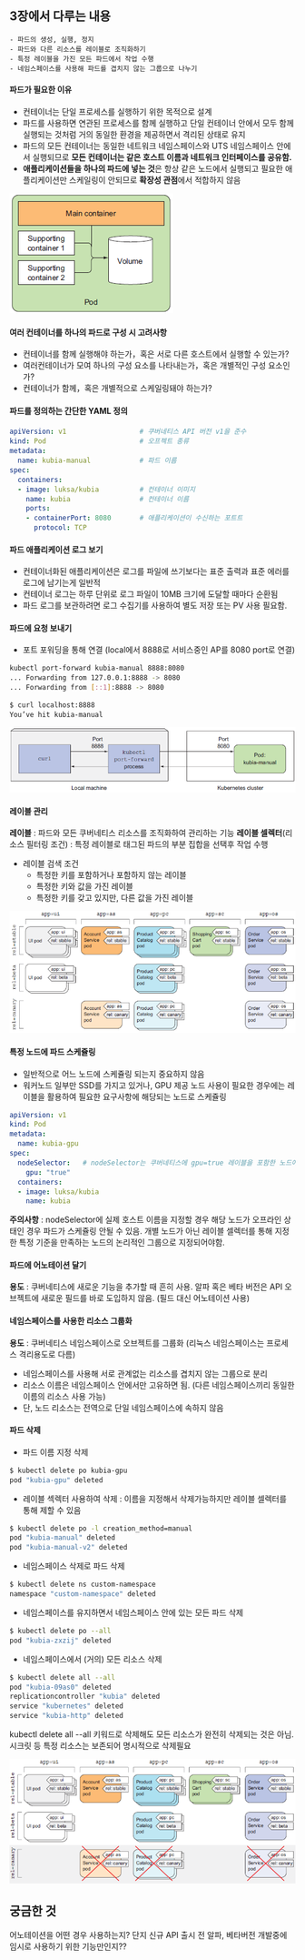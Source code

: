 ## 3장에서 다루는 내용

```
- 파드의 생성, 실행, 정지
- 파드와 다른 리소스를 레이블로 조직화하기
- 특정 레이블을 가진 모든 파드에서 작업 수행
- 네임스페이스를 사용해 파드를 겹치지 않는 그룹으로 나누기
```
  

#### 파드가 필요한 이유
* 컨테이너는 단일 프로세스를 실행하기 위한 목적으로 설계
* 파드를 사용하면 연관된 프로세스를 함께 실행하고 단일 컨테이너 안에서 모두 함께 실행되는 것처럼 거의 동일한 환경을 제공하면서 격리된 상태로 유지
* 파드의 모든 컨테이너는 동일한 네트워크 네임스페이스와 UTS 네임스페이스 안에서 실행되므로 **모든 컨테이너는 같은 호스트 이름과 네트워크 인터페이스를 공유함.**
* **애플리케이션들을 하나의 파드에 넣는 것**은 항상 같은 노드에서 실행되고 필요한 애플리케이션만 스케일링이 안되므로 **확장성 관점**에서 적합하지 않음 

![3.3](./jy.assets/3.3.png)
  

#### 여러 컨테이너를 하나의 파드로 구성 시 고려사항
* 컨테이너를 함께 실행해야 하는가，혹은 서로 다른 호스트에서 실행할 수 있는가?
* 여러컨테이너가 모여 하나의 구성 요소를 나타내는가，혹은 개별적인 구성 요소인
가?
* 컨테이너가 함께，혹은 개별적으로 스케일링돼야 하는가?      
  

#### 파드를 정의하는 간단한 YAML 정의
```yaml
apiVersion: v1                  # 쿠버네티스 API 버전 v1을 준수
kind: Pod                       # 오프젝트 종류
metadata:
  name: kubia-manual            # 파드 이름  
spec:
  containers:
  - image: luksa/kubia          # 컨테이너 이미지
    name: kubia                 # 컨테이너 이름
    ports:
    - containerPort: 8080       # 애플리케이션이 수신하는 포트트
      protocol: TCP
```
  

#### 파드 애플리케이션 로그 보기
* 컨테이너화된 애플리케이션은 로그를 파일에 쓰기보다는 표준 출력과 표준 에러를 로그에 남기는게 일반적
* 컨테이너 로그는 하루 단위로 로그 파일이 10MB 크기에 도달할 때마다 순환됨
* 파드 로그를 보관하려면 로그 수집기를 사용하여 별도 저장 또는 PV 사용 필요함.     
  

#### 파드에 요청 보내기
* 포트 포워딩을 통해 연결 (local에서 8888로 서비스중인 AP를 8080 port로 연결)
```bash
kubectl port-forward kubia-manual 8888:8080
... Forwarding from 127.0.0.1:8888 -> 8080
... Forwarding from [::1]:8888 -> 8080
```

```bash
$ curl localhost:8888
You’ve hit kubia-manual
```

![3.5](./jy.assets/3.5.png)
  

#### 레이블 관리
**레이블** : 파드와 모든 쿠버네티스 리소스를 조직화하여 관리하는 기능
**레이블 셀렉터**(리소스 필터링 조건) : 특정 레이블로 태그된 파드의 부분 집합을 선택후 작업 수행
* 레이블 검색 조건
  * 특정한 키를 포함하거나 포함하지 않는 레이블
  * 특정한 키와 값을 가진 레이블
  * 특정한 키를 갖고 있지만, 다른 값을 가진 레이블

![3.7](./jy.assets/3.7.png)
  

#### 특정 노드에 파드 스케쥴링
* 일반적으로 어느 노드에 스케쥴링 되는지 중요하지 않음
* 워커노드 일부만 SSD를 가지고 있거나, GPU 제공 노드 사용이 필요한 경우에는 레이블을 활용하여 필요한 요구사항에 해당되는 노드로 스케쥴링

```yaml
apiVersion: v1
kind: Pod
metadata:
  name: kubia-gpu
spec:
  nodeSelector:   # nodeSelector는 쿠버네티스에 gpu=true 레이블을 포함한 노드에 이 파드를 배포하도록 지시
    gpu: "true"   
  containers:
  - image: luksa/kubia
    name: kubia
```
**주의사항** : nodeSelector에 실제 호스트 이름을 지정할 경우 해당 노드가 오프라인 상태인 경우 파드가 스케쥴링 안될 수 있음. 개별 노드가 아닌 레이블 셀렉터를 통해 지정한 특정 기준을 만족하는 노드의 논리적인 그룹으로 지정되어야함.
  

#### 파드에 어노테이션 달기
**용도** : 쿠버네티스에 새로운 기능을 추가할 때 흔히 사용.
알파 혹은 베타 버전은 API 오브젝트에 새로운 필드를 바로 도입하지 않음.
(필드 대신 어노테이션 사용)

#### 네임스페이스를 사용한 리소스 그룹화
**용도** : 쿠버네티스 네임스페이스로 오브젝트를 그룹화 (리눅스 네임스페이스는 프로세스 격리용도로 다름)
* 네임스페이스를 사용해 서로 관계없는 리소스를 겹치지 않는 그룹으로 분리
* 리소스 이름은 네임스페이스 안에서만 고유하면 됨. (다른 네임스페이스끼리 동일한 이름의 리소스 사용 가능)
* 단, 노드 리소스는 전역으로 단일 네임스페이스에 속하지 않음   

#### 파드 삭제
* 파드 이름 지정 삭제
```bash
$ kubectl delete po kubia-gpu
pod "kubia-gpu" deleted
```
* 레이블 섹렉터 사용하여 삭제 : 이름을 지정해서 삭제가능하지만 레이블 셀렉터를 통해 제할 수 있음
```bash
$ kubectl delete po -l creation_method=manual
pod "kubia-manual" deleted
pod "kubia-manual-v2" deleted
```
* 네임스페이스 삭제로 파드 삭제
```bash
$ kubectl delete ns custom-namespace
namespace "custom-namespace" deleted
```
* 네임스페이스를 유지하면서 네임스페이스 안에 있는 모든 파드 삭제
```bash
$ kubectl delete po --all
pod "kubia-zxzij" deleted
```
* 네임스페이스에서 (거의) 모든 리소스 삭제
```bash
$ kubectl delete all --all
pod "kubia-09as0" deleted
replicationcontroller "kubia" deleted
service "kubernetes" deleted
service "kubia-http" deleted
```

kubectl delete all --all 키워드로 삭제해도 모든 리소스가 완전히 삭제되는 것은 아님. 
시크릿 등 특정 리소스는 보존되어 명시적으로 삭제필요

![3.10](./jy.assets/3.10.png)   
   
## 궁금한 것
어노테이션을 어떤 경우 사용하는지? 
단지 신규 API 출시 전 알파, 베타버전 개발중에 임시로 사용하기 위한 기능만인지??
